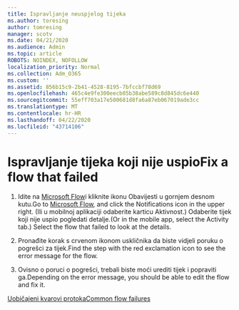 ```yaml
---
title: Ispravljanje neuspjelog tijeka
ms.author: toresing
author: tomresing
manager: scotv
ms.date: 04/21/2020
ms.audience: Admin
ms.topic: article
ROBOTS: NOINDEX, NOFOLLOW
localization_priority: Normal
ms.collection: Adm_O365
ms.custom: ''
ms.assetid: 856b15c9-2b41-4528-8195-7bfccbf78d69
ms.openlocfilehash: 465c4e9fe300eecb05b38abe589c8d845dc6e440
ms.sourcegitcommit: 55eff703a17e500681d8fa6a87eb067019ade3cc
ms.translationtype: MT
ms.contentlocale: hr-HR
ms.lasthandoff: 04/22/2020
ms.locfileid: "43714106"
---
```

# <a name="fix-a-flow-that-failed"></a><span data-ttu-id="0132f-102">Ispravljanje tijeka koji nije uspio</span><span class="sxs-lookup"><span data-stu-id="0132f-102">Fix a flow that failed</span></span>

1. <span data-ttu-id="0132f-103">Idite na [Microsoft Flow](https://flow.microsoft.com/)i kliknite ikonu Obavijesti u gornjem desnom kutu.</span><span class="sxs-lookup"><span data-stu-id="0132f-103">Go to [Microsoft Flow](https://flow.microsoft.com/), and click the Notifications icon in the upper right.</span></span> <span data-ttu-id="0132f-104">(Ili u mobilnoj aplikaciji odaberite karticu Aktivnost.) Odaberite tijek koji nije uspio pogledati detalje.</span><span class="sxs-lookup"><span data-stu-id="0132f-104">(Or in the mobile app, select the Activity tab.) Select the flow that failed to look at the details.</span></span>
    
2. <span data-ttu-id="0132f-105">Pronađite korak s crvenom ikonom uskličnika da biste vidjeli poruku o pogrešci za tijek.</span><span class="sxs-lookup"><span data-stu-id="0132f-105">Find the step with the red exclamation icon to see the error message for the flow.</span></span>
    
3. <span data-ttu-id="0132f-106">Ovisno o poruci o pogrešci, trebali biste moći urediti tijek i popraviti ga.</span><span class="sxs-lookup"><span data-stu-id="0132f-106">Depending on the error message, you should be able to edit the flow and fix it.</span></span> 
    
[<span data-ttu-id="0132f-107">Uobičajeni kvarovi protoka</span><span class="sxs-lookup"><span data-stu-id="0132f-107">Common flow failures</span></span>](https://go.microsoft.com/fwlink/?linkid=872110)
  

